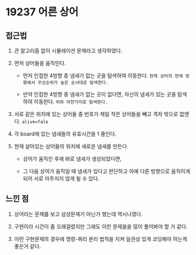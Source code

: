 # 19237 어른 상어

## 접근법 

1. 큰 알고리즘 없이 시뮬레이션 문제라고 생각하였다.

2. 먼저 상어들을 움직인다.

    - 먼저 인접한 4방향 중 냄새가 없는 곳을 탐색하여 이동한다. `현재 상어의 현재 방향에서 우선순위가 높은 순서대로 탐색한다.`

    - 만약 인접한 4방향 중 냄새가 없는 곳이 없다면, 자신의 냄새가 있는 곳을 탐색하여 이동한다. `위와 마찬가지로 탐색한다.`

3. 서로 같은 위치에 있는 상어들 중 번호가 제일 작은 상어들을 빼고 격자 밖으로 없앤다. `alive=fale`

4. 각 board에 있는 냄새들의 유효시간을 1 줄인다.

5. 현재 살아있는 상어들의 위치에 새로운 냄새를 만든다.

    - 상어가 움직인 후에 바로 냄새가 생성되었다면, 

    - 그 다음 상어가 움직일 때 냄새가 있다고 판단하고 아예 다른 방향으로 움직이게 되어 서로 마주치지 않게 될 수 있다.

## 느낀 점

1. 상어라는 문제를 보고 삼성문제가 아닌가 했는데 역시나였다.

2. 구현이라 시간이 좀 오래걸렸지만 그래도 이런 문제을을 많이 풀어봐야 할 거 같다.

3. 이런 구현문제의 경우에 명령-쿼리 분리 법칙을 지켜 일관성 있게 코딩해야 하는게 좋은거 같다.